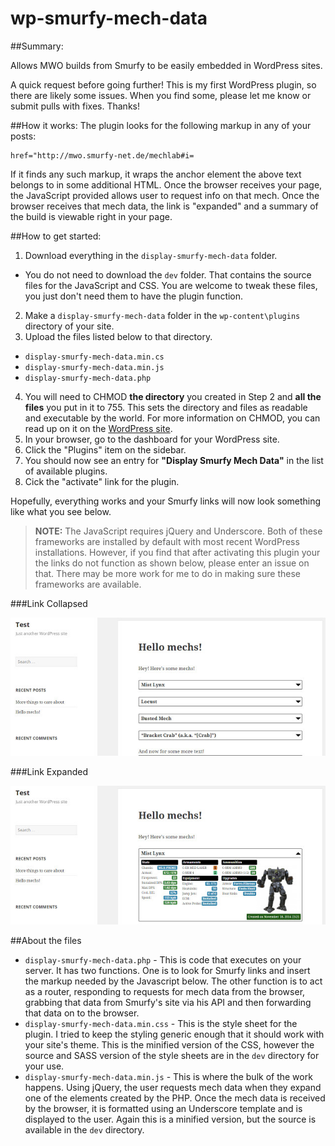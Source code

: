 # wp-smurfy-mech-data
##Summary:

Allows MWO builds from Smurfy to be easily embedded in WordPress sites.

A quick request before going further! This is my first WordPress plugin, so there are likely some issues. When you find some, please let me know or submit pulls with fixes. Thanks!

##How it works:
The plugin looks for the following markup in any of your posts:

    href="http://mwo.smurfy-net.de/mechlab#i=

If it finds any such markup, it wraps the anchor element the above text belongs to in some additional HTML. Once the browser receives your page, the JavaScript provided allows user to request info on that mech. Once the browser receives that mech data, the link is "expanded" and a summary of the build is viewable right in your page. 

##How to get started:

1. Download everything in the `display-smurfy-mech-data` folder.
  * You do not need to download the `dev` folder. That contains the source files for the JavaScript and CSS. You are welcome to tweak these files, you just don't need them to have the plugin function.
2. Make a `display-smurfy-mech-data` folder in the `wp-content\plugins` directory of your site.
3. Upload the files listed below to that directory.
  * `display-smurfy-mech-data.min.cs`
  * `display-smurfy-mech-data.min.js`
  * `display-smurfy-mech-data.php`
4. You will need to CHMOD **the directory** you created in Step 2 and **all the files** you put in it to 755. This sets the directory and files as readable and executable by the world. For more information on CHMOD, you can read up on it on the <a href="http://codex.wordpress.org/Changing_File_Permissions">WordPress site</a>.
5. In your browser, go to the dashboard for your WordPress site.
6. Click the "Plugins" item on the sidebar.
7. You should now see an entry for **"Display Smurfy Mech Data"** in the list of available plugins.
8. Cick the "activate" link for the plugin.

Hopefully, everything works and your Smurfy links will now look something like what you see below.

> **NOTE:** The JavaScript requires jQuery and Underscore. Both of these frameworks are installed by default with most recent WordPress installations. However, if you find that after activating this plugin your the links do not function as shown below, please enter an issue on that. There may be more work for me to do in making sure these frameworks are available. 

###Link Collapsed

![Collapsed Link](wp-smurfy-mech-data-collapsed.jpg?raw=true  "Collapsed")

###Link Expanded

![Expanded Link](wp-smurfy-mech-data-expanded.jpg?raw=true  "Expanded")

##About the files

* `display-smurfy-mech-data.php` - This is code that executes on your server. It has two functions. One is to look for Smurfy links and insert the markup needed by the Javascript below. The other function is to act as a router, responding to requests for mech data from the browser, grabbing that data from Smurfy's site via his API and then forwarding that data on to the browser.
* `display-smurfy-mech-data.min.css` - This is the style sheet for the plugin. I tried to keep the styling generic enough that it should work with your site's theme. This is the minified version of the CSS, however the source and SASS version of the style sheets are in the `dev` directory for your use.
* `display-smurfy-mech-data.min.js` - This is where the bulk of the work happens. Using jQuery, the user requests mech data when they expand one of the elements created by the PHP. Once the mech data is received by the browser, it is formatted using an Underscore template and is displayed to the user. Again this is a minified version, but the source is available in the `dev` directory.
